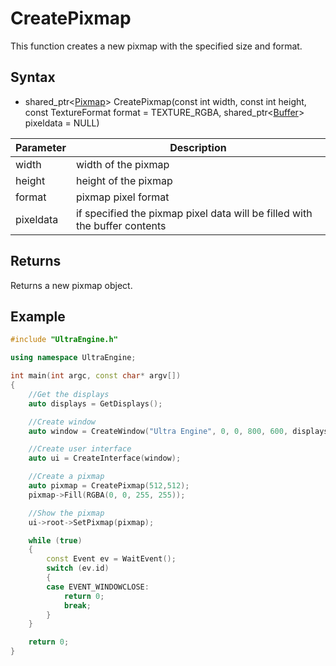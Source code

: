 # CreatePixmap

This function creates a new pixmap with the specified size and format.

## Syntax

- shared_ptr<[Pixmap](Pixmap.md)\> CreatePixmap(const int width, const int height, const TextureFormat format = TEXTURE_RGBA, shared_ptr<[Buffer](Buffer.md)> pixeldata = NULL)

| Parameter | Description |
|---|---|
| width | width of the pixmap |
| height | height of the pixmap |
| format | pixmap pixel format |
| pixeldata | if specified the pixmap pixel data will be filled with the buffer contents |

## Returns

Returns a new pixmap object.

## Example

```c++
#include "UltraEngine.h"

using namespace UltraEngine;

int main(int argc, const char* argv[])
{
    //Get the displays
    auto displays = GetDisplays();

    //Create window
    auto window = CreateWindow("Ultra Engine", 0, 0, 800, 600, displays[0]);

    //Create user interface
    auto ui = CreateInterface(window);

    //Create a pixmap
    auto pixmap = CreatePixmap(512,512);
    pixmap->Fill(RGBA(0, 0, 255, 255));

    //Show the pixmap
    ui->root->SetPixmap(pixmap);

    while (true)
    {
        const Event ev = WaitEvent();
        switch (ev.id)
        {
        case EVENT_WINDOWCLOSE:
            return 0;
            break;
        }
    }

    return 0;
}
```
